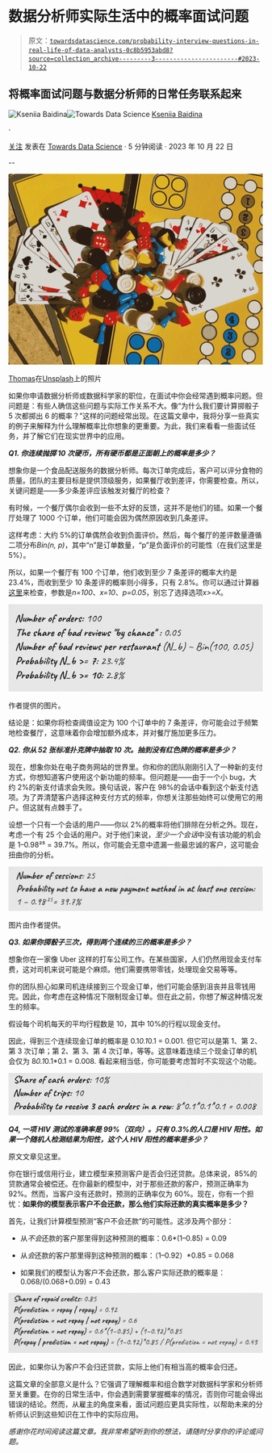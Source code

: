 # 数据分析师实际生活中的概率面试问题

> 原文：[`towardsdatascience.com/probability-interview-questions-in-real-life-of-data-analysts-0c8b5953abd8?source=collection_archive---------3-----------------------#2023-10-22`](https://towardsdatascience.com/probability-interview-questions-in-real-life-of-data-analysts-0c8b5953abd8?source=collection_archive---------3-----------------------#2023-10-22)

## 将概率面试问题与数据分析师的日常任务联系起来

[](https://medium.com/@kseniia.baidina?source=post_page-----0c8b5953abd8--------------------------------)![Kseniia Baidina](https://medium.com/@kseniia.baidina?source=post_page-----0c8b5953abd8--------------------------------)[](https://towardsdatascience.com/?source=post_page-----0c8b5953abd8--------------------------------)![Towards Data Science](https://towardsdatascience.com/?source=post_page-----0c8b5953abd8--------------------------------) [Kseniia Baidina](https://medium.com/@kseniia.baidina?source=post_page-----0c8b5953abd8--------------------------------)

·

[关注](https://medium.com/m/signin?actionUrl=https%3A%2F%2Fmedium.com%2F_%2Fsubscribe%2Fuser%2F74b02464564b&operation=register&redirect=https%3A%2F%2Ftowardsdatascience.com%2Fprobability-interview-questions-in-real-life-of-data-analysts-0c8b5953abd8&user=Kseniia+Baidina&userId=74b02464564b&source=post_page-74b02464564b----0c8b5953abd8---------------------post_header-----------) 发表在 [Towards Data Science](https://towardsdatascience.com/?source=post_page-----0c8b5953abd8--------------------------------) · 5 分钟阅读 · 2023 年 10 月 22 日[](https://medium.com/m/signin?actionUrl=https%3A%2F%2Fmedium.com%2F_%2Fvote%2Ftowards-data-science%2F0c8b5953abd8&operation=register&redirect=https%3A%2F%2Ftowardsdatascience.com%2Fprobability-interview-questions-in-real-life-of-data-analysts-0c8b5953abd8&user=Kseniia+Baidina&userId=74b02464564b&source=-----0c8b5953abd8---------------------clap_footer-----------)

--

[](https://medium.com/m/signin?actionUrl=https%3A%2F%2Fmedium.com%2F_%2Fbookmark%2Fp%2F0c8b5953abd8&operation=register&redirect=https%3A%2F%2Ftowardsdatascience.com%2Fprobability-interview-questions-in-real-life-of-data-analysts-0c8b5953abd8&source=-----0c8b5953abd8---------------------bookmark_footer-----------)![](img/088890fd4b59e6ee8c392f33701bb03c.png)

[Thomas](https://unsplash.com/@tee833)在[Unsplash](https://unsplash.com/photos/a-close-up-of-a-bunch-of-buttons-on-a-table-0n7_eiAQZwA)上的照片

如果你申请数据分析师或数据科学家的职位，在面试中你会经常遇到概率问题。但问题是：有些人确信这些问题与实际工作关系不大。像“为什么我们要计算掷骰子 5 次都掷出 6 的概率？”这样的问题经常出现。在这篇文章中，我将分享一些真实的例子来解释为什么理解概率比你想象的更重要。为此，我们来看看一些面试任务，并了解它们在现实世界中的应用。

***Q1\. 你连续抛掷 10 次硬币，所有硬币都是正面朝上的概率是多少？***

想象你是一个食品配送服务的数据分析师。每次订单完成后，客户可以评分食物的质量。团队的主要目标是提供顶级服务，如果餐厅收到差评，你需要检查。所以，关键问题是——多少条差评应该触发对餐厅的检查？

有时候，一个餐厅偶尔会收到一些不太好的反馈，这并不是他们的错。如果一个餐厅处理了 1000 个订单，他们可能会因为偶然原因收到几条差评。

这样考虑：大约 5%的订单偶然会收到负面评价。然后，每个餐厅的差评数量遵循二项分布*Bin(n, p)*，其中“n”是订单数量，“p”是负面评价的可能性（在我们这里是 5%）。

所以，如果一个餐厅有 100 个订单，他们收到至少 7 条差评的概率大约是 23.4%，而收到至少 10 条差评的概率则小得多，只有 2.8%。你可以通过计算器[这里](https://homepage.divms.uiowa.edu/~mbognar/applets/bin.html)来检查，参数是*n=100*、*x=10*、*p=0.05*，别忘了选择选项*x>=X*。

![](img/a67179d740a927145606ef2ad58d8b5b.png)

作者提供的图片。

结论是：如果你将检查阈值设定为 100 个订单中的 7 条差评，你可能会过于频繁地检查餐厅，这意味着你会增加额外成本，并对餐厅施加更多压力。

***Q2\. 你从 52 张标准扑克牌中抽取 10 次。抽到没有红色牌的概率是多少？***

现在，想象你处在电子商务网站的世界里。你和你的团队刚刚引入了一种新的支付方式，你想知道客户使用这个新功能的频率。但问题是——由于一个小 bug，大约 2%的新支付请求会失败。换句话说，客户在 98%的会话中看到这个新支付选项。为了弄清楚客户选择这种支付方式的频率，你想关注那些始终可以使用它的用户。但这就有点棘手了。

设想一个只有一个会话的用户——你以 2%的概率将他们排除在分析之外。现在，考虑一个有 25 个会话的用户。对于他们来说，*至少一个会话*中没有该功能的机会是 1–0.98²⁵ = 39.7%。所以，你可能会无意中遗漏一些最忠诚的客户，这可能会扭曲你的分析。

![](img/9626b75b67f57412d03af33747441658.png)

图片由作者提供。

***Q3\. 如果你掷骰子三次，得到两个连续的三的概率是多少？***

想象你在一家像 Uber 这样的打车公司工作。在某些国家，人们仍然用现金支付车费，这对司机来说可能是个麻烦。他们需要携带零钱，处理现金交易等等。

你的团队担心如果司机连续接到三个现金订单，他们可能会感到沮丧并且零钱用完。因此，你考虑在这种情况下限制现金订单。但在此之前，你想了解这种情况发生的频率。

假设每个司机每天的平均行程数是 10，其中 10%的行程以现金支付。

因此，得到三个连续现金订单的概率是 0.1*0.1*0.1 = 0.001\. 但它可以是第 1、第 2、第 3 次订单；第 2、第 3、第 4 次订单，等等。这意味着连续三个现金订单的机会仅为 8*0.1*0.1*0.1 = 0.008\. 看起来相当低，你可能要考虑暂时不实现这个功能。

![](img/cec314d785898023edd61f539d47ec6c.png)

***Q4, 一项 HIV 测试的准确率是 99%（双向）。只有 0.3%的人口是 HIV 阳性。如果一个随机人检测结果为阳性，这个人 HIV 阳性的概率是多少？***

原文文章见这里。

你在银行或信用行业，建立模型来预测客户是否会归还贷款。总体来说，85%的贷款通常会被偿还。在你最新的模型中，对于那些还款的客户，预测正确率为 92%。然而，当客户没有还款时，预测的正确率仅为 60%。现在，你有一个担忧：**如果你的模型表示客户不会还款，那么他们实际还款的真实概率是多少？**

首先，让我们计算模型预测“客户不会还款”的可能性。这涉及两个部分：

+   从*不会*还款的客户那里得到这种预测的概率：0.6*(1–0.85) = 0.09

+   从*会*还款的客户那里得到这种预测的概率：（1–0.92）*0.85 = 0.068

+   如果我们的模型认为客户不会还款，那么客户实际还款的概率是：0.068/(0.068+0.09) = 0.43

![](img/27af7e3a574742fdb10fad0cac857b15.png)

因此，如果你认为客户不会归还贷款，实际上他们有相当高的概率会归还。

这篇文章的全部意义是什么？它强调了理解概率和组合数学对数据科学家和分析师至关重要。在你的日常生活中，你会遇到需要掌握概率的情况，否则你可能会得出错误的结论。然而，从雇主的角度来看，面试问题应更具实际性，以帮助未来的分析师认识到这些知识在工作中的实际应用。

*感谢你花时间阅读这篇文章。我非常希望听到你的想法，请随时分享你的评论或问题。*
